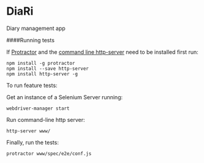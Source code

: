 DiaRi
=====

Diary management app


####Running tests

If [Protractor](http://www.protractortest.org/) and the [command line http-server](https://github.com/indexzero/http-server) need to be installed first run:

```
npm install -g protractor
npm install --save http-server
npm install http-server -g
```

To run feature tests:

Get an instance of a Selenium Server running:
```
webdriver-manager start
```

Run command-line http server:
```
http-server www/
```

Finally, run the tests:
```
protractor www/spec/e2e/conf.js
```

